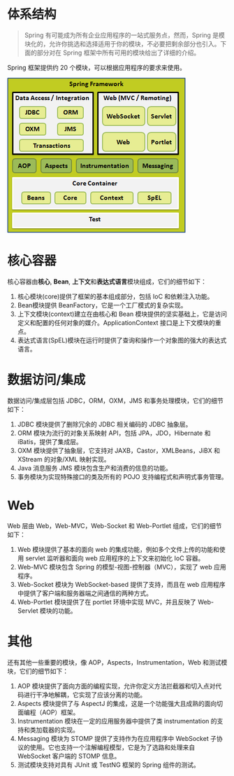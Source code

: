 体系结构
=======

>Spring 有可能成为所有企业应用程序的一站式服务点，然而，Spring 是模块化的，允许你挑选和选择适用于你的模块，不必要把剩余部分也引入。下面的部分对在 Spring 框架中所有可用的模块给出了详细的介绍。

Spring 框架提供约 20 个模块，可以根据应用程序的要求来使用。

![](/images/2017/09/arch1.png)

# 核心容器
核心容器由**核心**, **Bean**, **上下文**和**表达式语言**模块组成，它们的细节如下：

1. 核心模块(core)提供了框架的基本组成部分，包括 IoC 和依赖注入功能。
2. Bean模块提供 BeanFactory，它是一个工厂模式的复杂实现。
3. 上下文模块(context)建立在由核心和 Bean 模块提供的坚实基础上，它是访问定义和配置的任何对象的媒介。ApplicationContext 接口是上下文模块的重点。
4. 表达式语言(SpEL)模块在运行时提供了查询和操作一个对象图的强大的表达式语言。

# 数据访问/集成
数据访问/集成层包括 JDBC，ORM，OXM，JMS 和事务处理模块，它们的细节如下：

1. JDBC 模块提供了删除冗余的 JDBC 相关编码的 JDBC 抽象层。
2. ORM 模块为流行的对象关系映射 API，包括 JPA，JDO，Hibernate 和 iBatis，提供了集成层。
3. OXM 模块提供了抽象层，它支持对 JAXB，Castor，XMLBeans，JiBX 和 XStream 的对象/XML 映射实现。
4. Java 消息服务 JMS 模块包含生产和消费的信息的功能。
5. 事务模块为实现特殊接口的类及所有的 POJO 支持编程式和声明式事务管理。

# Web
Web 层由 Web，Web-MVC，Web-Socket 和 Web-Portlet 组成，它们的细节如下：

1. Web 模块提供了基本的面向 web 的集成功能，例如多个文件上传的功能和使用 servlet 监听器和面向 web 应用程序的上下文来初始化 IoC 容器。
2. Web-MVC 模块包含 Spring 的模型-视图-控制器（MVC），实现了 web 应用程序。
3. Web-Socket 模块为 WebSocket-based 提供了支持，而且在 web 应用程序中提供了客户端和服务器端之间通信的两种方式。
4. Web-Portlet 模块提供了在 portlet 环境中实现 MVC，并且反映了 Web-Servlet 模块的功能。

# 其他
还有其他一些重要的模块，像 AOP，Aspects，Instrumentation，Web 和测试模块，它们的细节如下：

1. AOP 模块提供了面向方面的编程实现，允许你定义方法拦截器和切入点对代码进行干净地解耦，它实现了应该分离的功能。
2. Aspects 模块提供了与 AspectJ 的集成，这是一个功能强大且成熟的面向切面编程（AOP）框架。
3. Instrumentation 模块在一定的应用服务器中提供了类 instrumentation 的支持和类加载器的实现。
4. Messaging 模块为 STOMP 提供了支持作为在应用程序中 WebSocket 子协议的使用。它也支持一个注解编程模型，它是为了选路和处理来自 WebSocket 客户端的 STOMP 信息。
5. 测试模块支持对具有 JUnit 或 TestNG 框架的 Spring 组件的测试。
